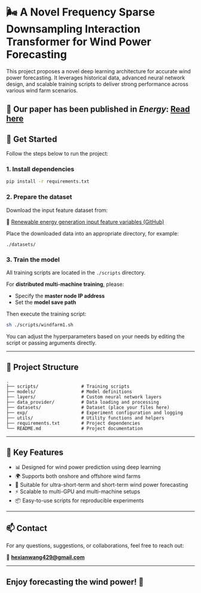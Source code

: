 # 🌬️ A Novel Frequency Sparse Downsampling Interaction Transformer for Wind Power Forecasting

This project proposes a novel deep learning architecture for accurate wind power forecasting. It leverages historical data, advanced neural network design, and scalable training scripts to deliver strong performance across various wind farm scenarios.

## 📄 Our paper has been published in *Energy*: [Read here](https://doi.org/10.1016/j.energy.2025.136199)

## 🚀 Get Started

Follow the steps below to run the project:

### 1. Install dependencies

```bash
pip install -r requirements.txt
```

### 2. Prepare the dataset

Download the input feature dataset from:

🔗 [Renewable energy generation input feature variables (GitHub)](https://github.com/Bob05757/Renewable-energy-generation-input-feature-variables-analysis)

Place the downloaded data into an appropriate directory, for example:

```
./datasets/
```

### 3. Train the model

All training scripts are located in the `./scripts` directory.

For **distributed multi-machine training**, please:

- Specify the **master node IP address**
- Set the **model save path**

Then execute the training script:

```bash
sh ./scripts/windfarm1.sh
```

You can adjust the hyperparameters based on your needs by editing the script or passing arguments directly.

---

## 📁 Project Structure

```
.
├── scripts/                # Training scripts
├── models/                 # Model definitions
├── layers/                 # Custom neural network layers
├── data_provider/          # Data loading and processing
├── datasets/               # Dataset (place your files here)
├── exp/                    # Experiment configuration and logging
├── utils/                  # Utility functions and helpers
├── requirements.txt        # Project dependencies
└── README.md               # Project documentation
```

---

## 🧠 Key Features

- 📊 Designed for wind power prediction using deep learning  
- 🌍 Supports both onshore and offshore wind farms  
- 🔁 Suitable for ultra-short-term and short-term wind power forecasting  
- ⚡ Scalable to multi-GPU and multi-machine setups  
- 📦 Easy-to-use scripts for reproducible experiments  

---

## 📫 Contact

For any questions, suggestions, or collaborations, feel free to reach out:

📧 **hexianwang429@gmail.com**

---

## **Enjoy forecasting the wind power! 💨**
